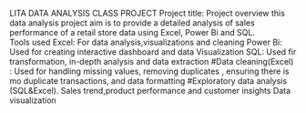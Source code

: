 LITA DATA ANALYSIS CLASS PROJECT
Project title:
Project overview
this data analysis project aim is to provide a detailed analysis of sales performance of a retail store data using Excel, Power Bi and SQL.               
Tools used
Excel: For data analysis,visualizations and cleaning 
Power Bi: Used for creating interactive dashboard and data Visualization
SQL: Used fir transformation, in-depth analysis and  data extraction 
#Data cleaning(Excel) : Used for handling missing values, removing duplicates , ensuring there is mo duplicate transactions, and data formatting
#Exploratory data analysis (SQL&Excel).    Sales trend,product performance and customer insights
Data visualization
